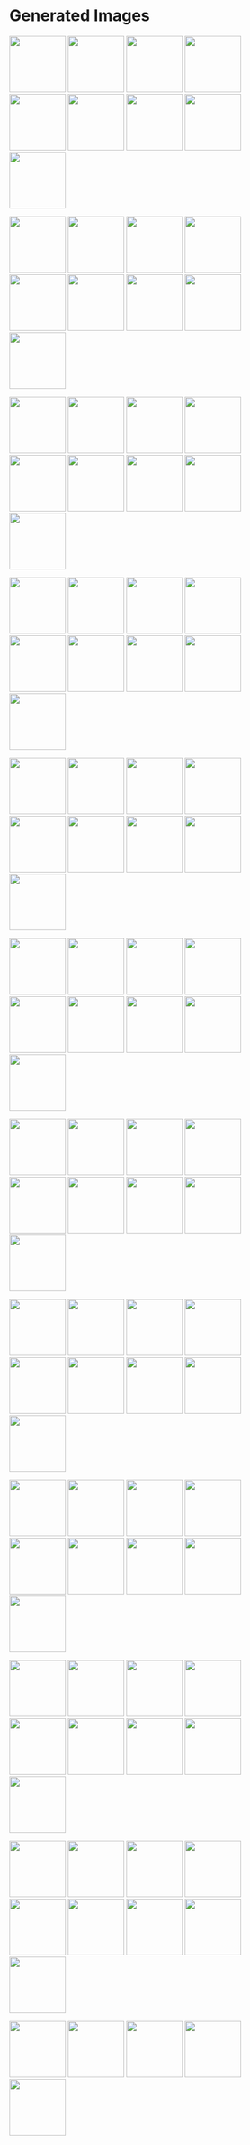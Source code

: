 # Generated Images



<img src="2025_10_08_01.webp" width="100"/> <img src="2025_10_08_02.webp" width="100"/> <img src="2025_10_08_03.webp" width="100"/> <img src="2025_10_08_04.webp" width="100"/> <img src="2025_10_08_05.webp" width="100"/> <img src="2025_10_08_06.webp" width="100"/> <img src="2025_10_08_07.webp" width="100"/> <img src="2025_10_08_08.webp" width="100"/> <img src="2025_10_08_09.webp" width="100"/>

<img src="2025_10_08_10.webp" width="100"/> <img src="2025_10_08_100.webp" width="100"/> <img src="2025_10_08_101.webp" width="100"/> <img src="2025_10_08_102.webp" width="100"/> <img src="2025_10_08_103.webp" width="100"/> <img src="2025_10_08_104.webp" width="100"/> <img src="2025_10_08_11.webp" width="100"/> <img src="2025_10_08_12.webp" width="100"/> <img src="2025_10_08_13.webp" width="100"/>

<img src="2025_10_08_14.webp" width="100"/> <img src="2025_10_08_15.webp" width="100"/> <img src="2025_10_08_16.webp" width="100"/> <img src="2025_10_08_17.webp" width="100"/> <img src="2025_10_08_18.webp" width="100"/> <img src="2025_10_08_19.webp" width="100"/> <img src="2025_10_08_20.webp" width="100"/> <img src="2025_10_08_21.webp" width="100"/> <img src="2025_10_08_22.webp" width="100"/>

<img src="2025_10_08_23.webp" width="100"/> <img src="2025_10_08_24.webp" width="100"/> <img src="2025_10_08_25.webp" width="100"/> <img src="2025_10_08_26.webp" width="100"/> <img src="2025_10_08_27.webp" width="100"/> <img src="2025_10_08_28.webp" width="100"/> <img src="2025_10_08_29.webp" width="100"/> <img src="2025_10_08_30.webp" width="100"/> <img src="2025_10_08_31.webp" width="100"/>

<img src="2025_10_08_32.webp" width="100"/> <img src="2025_10_08_33.webp" width="100"/> <img src="2025_10_08_34.webp" width="100"/> <img src="2025_10_08_35.webp" width="100"/> <img src="2025_10_08_36.webp" width="100"/> <img src="2025_10_08_37.webp" width="100"/> <img src="2025_10_08_38.webp" width="100"/> <img src="2025_10_08_39.webp" width="100"/> <img src="2025_10_08_40.webp" width="100"/>

<img src="2025_10_08_41.webp" width="100"/> <img src="2025_10_08_42.webp" width="100"/> <img src="2025_10_08_43.webp" width="100"/> <img src="2025_10_08_44.webp" width="100"/> <img src="2025_10_08_45.webp" width="100"/> <img src="2025_10_08_46.webp" width="100"/> <img src="2025_10_08_47.webp" width="100"/> <img src="2025_10_08_48.webp" width="100"/> <img src="2025_10_08_49.webp" width="100"/>

<img src="2025_10_08_50.webp" width="100"/> <img src="2025_10_08_51.webp" width="100"/> <img src="2025_10_08_52.webp" width="100"/> <img src="2025_10_08_53.webp" width="100"/> <img src="2025_10_08_54.webp" width="100"/> <img src="2025_10_08_55.webp" width="100"/> <img src="2025_10_08_56.webp" width="100"/> <img src="2025_10_08_57.webp" width="100"/> <img src="2025_10_08_58.webp" width="100"/>

<img src="2025_10_08_59.webp" width="100"/> <img src="2025_10_08_60.webp" width="100"/> <img src="2025_10_08_61.webp" width="100"/> <img src="2025_10_08_62.webp" width="100"/> <img src="2025_10_08_63.webp" width="100"/> <img src="2025_10_08_64.webp" width="100"/> <img src="2025_10_08_65.webp" width="100"/> <img src="2025_10_08_66.webp" width="100"/> <img src="2025_10_08_67.webp" width="100"/>

<img src="2025_10_08_68.webp" width="100"/> <img src="2025_10_08_69.webp" width="100"/> <img src="2025_10_08_70.webp" width="100"/> <img src="2025_10_08_71.webp" width="100"/> <img src="2025_10_08_72.webp" width="100"/> <img src="2025_10_08_73.webp" width="100"/> <img src="2025_10_08_74.webp" width="100"/> <img src="2025_10_08_75.webp" width="100"/> <img src="2025_10_08_76.webp" width="100"/>

<img src="2025_10_08_77.webp" width="100"/> <img src="2025_10_08_78.webp" width="100"/> <img src="2025_10_08_79.webp" width="100"/> <img src="2025_10_08_80.webp" width="100"/> <img src="2025_10_08_81.webp" width="100"/> <img src="2025_10_08_82.webp" width="100"/> <img src="2025_10_08_83.webp" width="100"/> <img src="2025_10_08_84.webp" width="100"/> <img src="2025_10_08_85.webp" width="100"/>

<img src="2025_10_08_86.webp" width="100"/> <img src="2025_10_08_87.webp" width="100"/> <img src="2025_10_08_88.webp" width="100"/> <img src="2025_10_08_89.webp" width="100"/> <img src="2025_10_08_90.webp" width="100"/> <img src="2025_10_08_91.webp" width="100"/> <img src="2025_10_08_92.webp" width="100"/> <img src="2025_10_08_93.webp" width="100"/> <img src="2025_10_08_94.webp" width="100"/>

<img src="2025_10_08_95.webp" width="100"/> <img src="2025_10_08_96.webp" width="100"/> <img src="2025_10_08_97.webp" width="100"/> <img src="2025_10_08_98.webp" width="100"/> <img src="2025_10_08_99.webp" width="100"/>